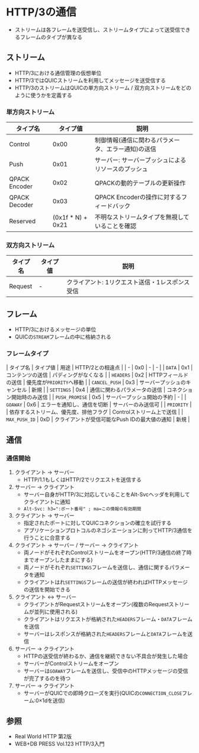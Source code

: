# HTTP/3の通信
- ストリームは各フレームを送受信し、ストリームタイプによって送受信できるフレームのタイプが異なる

## ストリーム
- HTTP/3における通信管理の仮想単位
- HTTP/3ではQUICストリームを利用してメッセージを送受信する
- HTTP/3のストリームはQUICの単方向ストリーム / 双方向ストリームをどのように使うかを定義する

### 単方向ストリーム
| タイプ名      | タイプ値          | 説明                                               |
| -             | -                 | -                                                  |
| Control       | 0x00              | 制御情報(通信に関わるパラメータ、エラー通知)の送信 |
| Push          | 0x01              | サーバー: サーバープッシュによるリソースのプッシュ |
| QPACK Encoder | 0x02              | QPACKの動的テーブルの更新操作                      |
| QPACK Decoder | 0x03              | QPACK Encoderの操作に対するフィードバック          |
| Reserved      | (0x1f * N) + 0x21 | 不明なストリームタイプを無視していることを確認     |

### 双方向ストリーム
| タイプ名      | タイプ値          | 説明                                               |
| -             | -                 | -                                                  |
| Request       | -                 | クライアント: 1リクエスト送信・1レスポンス受信     |

## フレーム
- HTTP/3におけるメッセージの単位
- QUICの`STREAM`フレームの中に格納される

### フレームタイプ
| タイプ名         | タイプ値 | 用途                                          | HTTP/2との相違点           |
| -                | 0x0      | -                                             | -                          |
| `DATA`           | 0x1      | コンテンツの送信                              | パディングがなくなる       |
| `HEADERS`        | 0x2      | HTTPフィールドの送信                          | 優先度が`PRIORITY`へ移動   |
| `CANCEL_PUSH`    | 0x3      | サーバープッシュのキャンセル                  | 新規                       |
| `SETTINGS`       | 0x4      | 通信に関わるパラメータの送信                  | コネクション開始時のみ送信 |
| `PUSH_PROMISE`   | 0x5      | サーバープッシュ開始の予約                    | -                          |
| `GOAWAY`         | 0x6      | エラーを通知し、通信を切断                    | サーバーのみ送信可         |
| `PRIORITY`       |          | 依存するストリーム、優先度、排他フラグ        | Controlストリーム上で送信  |
| `MAX_PUSH_ID`    | 0xD      | クライアントが受信可能なPush IDの最大値の通知 | 新規                       |

## 通信
### 通信開始
1. クライアント -> サーバー
    - HTTP/1.1もしくはHTTP/2でリクエストを送信する
2. サーバー -> クライアント
    - サーバー自身がHTTP/3に対応していることをAlt-Svcヘッダを利用してクライアントに通知
    - `Alt-Svc: h3=":ポート番号" ; ma=この情報の有効期間`
3. クライアント -> サーバー
    - 指定されたポートに対してQUICコネクションの確立を試行する
    - アプリケーションプロトコルのネゴシエーションに則ってHTTP/3通信を行うことに合意する
4. クライアント -> サーバー / サーバー -> クライアント
    - 両ノードがそれぞれControlストリームをオープン(HTTP/3通信の終了時までオープンしたままにする)
    - 両ノードがそれぞれ`SETTINGS`フレームを送信し、通信に関するパラメータを通知
    - クライアントはれ`SETTINGS`フレームの送信が終わればHTTPメッセージの送信を開始できる
5. クライアント <-> サーバー
    - クライアントがRequestストリームをオープン(複数のRequestストリームが並列に使用される)
    - クライアントはリクエストが格納された`HEADERS`フレーム・`DATA`フレームを送信
    - サーバーはレスポンスが格納された`HEADERS`フレームと`DATA`フレームを送信
6. サーバー -> クライアント
    - HTTPの送受信が終わるか、通信を継続できない不具合が発生した場合
    - サーバーがControlストリームをオープン
    - サーバーは`GOAWAY`フレームを送信し、受信中のHTTPメッセージの受信が完了するのを待つ
7. サーバー -> クライアント
    - サーバーがQUICでの即時クローズを実行(QUICの`CONNECTION_CLOSE`フレーム:0×1dを送信)

## 参照
- Real World HTTP 第2版
- WEB+DB PRESS Vol.123 HTTP/3入門
